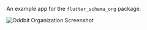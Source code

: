An example app for the `flutter_schema_org` package.

![Oddbit Organization Screenshot](https://github.com/oddbit/flutter-schema-org/blob/main/images/oddbit_organization_html.png)
